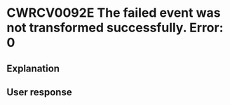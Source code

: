 # CWRCV0092E The failed event was not transformed successfully. Error: 0

## Explanation

## User response